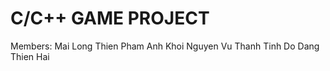 # C/C++ GAME PROJECT
Members: 
  Mai Long Thien
  Pham Anh Khoi
  Nguyen Vu Thanh Tinh
  Do Dang Thien Hai
